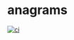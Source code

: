 # anagrams
[![ci](https://github.com/Guillermopolo76/santander-anagrams/actions/workflows/ci.yaml/badge.svg)](https://github.com/Guillermopolo76/santander-anagrams/actions/workflows/ci.yaml)
